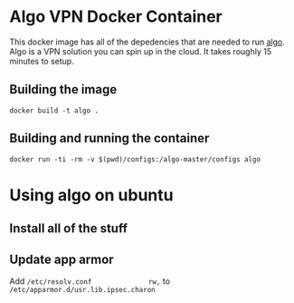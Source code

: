 # Algo VPN Docker Container

This docker image has all of the depedencies that are needed to run
[algo](https://github.com/trailofbits/algo). Algo is a VPN solution you can spin
up in the cloud. It takes roughly 15 minutes to setup.

## Building the image

```shell
docker build -t algo .
```

## Building and running the container

```shell
docker run -ti -rm -v $(pwd)/configs:/algo-master/configs algo
```

# Using algo on ubuntu
## Install all of the stuff
## Update app armor
Add `/etc/resolv.conf              rw,` to `/etc/apparmor.d/usr.lib.ipsec.charon`




